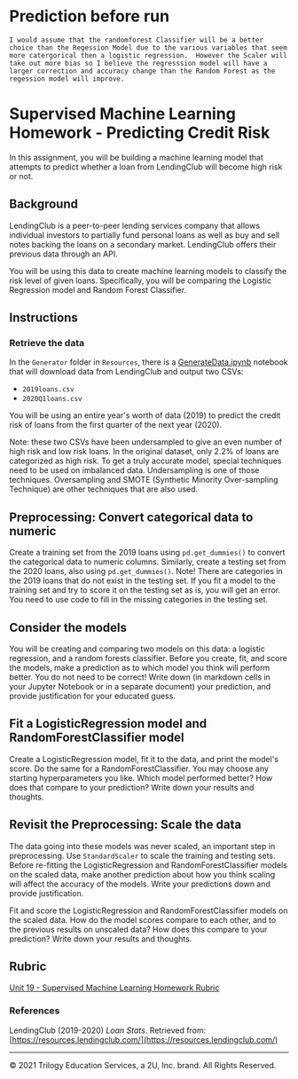 
# Prediction before run
    I would assume that the randomforest Classifier will be a better choice than the Regession Model due to the various variables that seem more catergorical then a logistic regression.  However the Scaler will take out more bias so I believe the regresssion model will have a larger correction and accuracy change than the Random Forest as the regession model will improve.


# Supervised Machine Learning Homework - Predicting Credit Risk

In this assignment, you will be building a machine learning model that attempts to predict whether a loan from LendingClub will become high risk or not. 

## Background

LendingClub is a peer-to-peer lending services company that allows individual investors to partially fund personal loans as well as buy and sell notes backing the loans on a secondary market. LendingClub offers their previous data through an API.

You will be using this data to create machine learning models to classify the risk level of given loans. Specifically, you will be comparing the Logistic Regression model and Random Forest Classifier.

## Instructions

### Retrieve the data

In the `Generator` folder in `Resources`, there is a [GenerateData.ipynb](/Resources/Generator/GenerateData.ipynb) notebook that will download data from LendingClub and output two CSVs: 

* `2019loans.csv`
* `2020Q1loans.csv`

You will be using an entire year's worth of data (2019) to predict the credit risk of loans from the first quarter of the next year (2020).

Note: these two CSVs have been undersampled to give an even number of high risk and low risk loans. In the original dataset, only 2.2% of loans are categorized as high risk. To get a truly accurate model, special techniques need to be used on imbalanced data. Undersampling is one of those techniques. Oversampling and SMOTE (Synthetic Minority Over-sampling Technique) are other techniques that are also used.

## Preprocessing: Convert categorical data to numeric

Create a training set from the 2019 loans using `pd.get_dummies()` to convert the categorical data to numeric columns. Similarly, create a testing set from the 2020 loans, also using `pd.get_dummies()`. Note! There are categories in the 2019 loans that do not exist in the testing set. If you fit a model to the training set and try to score it on the testing set as is, you will get an error. You need to use code to fill in the missing categories in the testing set. 

## Consider the models

You will be creating and comparing two models on this data: a logistic regression, and a random forests classifier. Before you create, fit, and score the models, make a prediction as to which model you think will perform better. You do not need to be correct! Write down (in markdown cells in your Jupyter Notebook or in a separate document) your prediction, and provide justification for your educated guess.

## Fit a LogisticRegression model and RandomForestClassifier model

Create a LogisticRegression model, fit it to the data, and print the model's score. Do the same for a RandomForestClassifier. You may choose any starting hyperparameters you like. Which model performed better? How does that compare to your prediction? Write down your results and thoughts.

## Revisit the Preprocessing: Scale the data

The data going into these models was never scaled, an important step in preprocessing. Use `StandardScaler` to scale the training and testing sets. Before re-fitting the LogisticRegression and RandomForestClassifier models on the scaled data, make another prediction about how you think scaling will affect the accuracy of the models. Write your predictions down and provide justification.

Fit and score the LogisticRegression and RandomForestClassifier models on the scaled data. How do the model scores compare to each other, and to the previous results on unscaled data? How does this compare to your prediction? Write down your results and thoughts.

## Rubric

[Unit 19 - Supervised Machine Learning Homework Rubric](https://docs.google.com/document/d/1f_eN3TYiGqlaWL9Utk5U-P491OeWqFSiv7FIlI_d4_U/edit?usp=sharing)

### References

LendingClub (2019-2020) _Loan Stats_. Retrieved from: [https://resources.lendingclub.com/](https://resources.lendingclub.com/)

- - -

© 2021 Trilogy Education Services, a 2U, Inc. brand. All Rights Reserved.
